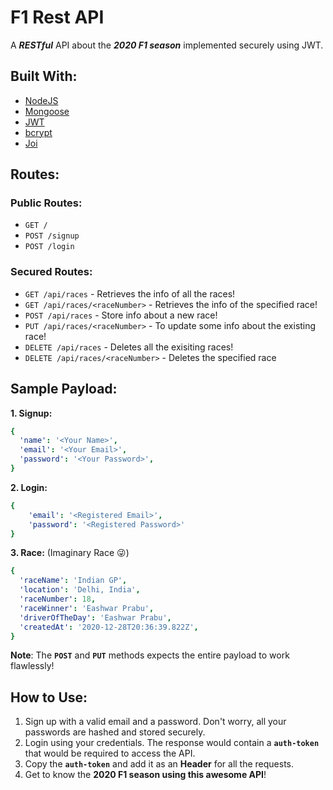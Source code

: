 # **F1 Rest API**

A **_RESTful_** API about the **_2020 F1 season_** implemented securely using JWT.

## **Built With:**

- [NodeJS](https://github.com/nodejs/node)
- [Mongoose](https://www.npmjs.com/package/mongoose)
- [JWT](https://www.npmjs.com/package/jsonwebtoken)
- [bcrypt](https://www.npmjs.com/package/bcrypt)
- [Joi](https://www.npmjs.com/package/joi)

## **Routes:**

### **Public Routes:**

- `GET /`
- `POST /signup`
- `POST /login`

### **Secured Routes:**

- `GET /api/races` - Retrieves the info of all the races!
- `GET /api/races/<raceNumber>` - Retrieves the info of the specified race!
- `POST /api/races` - Store info about a new race!
- `PUT /api/races/<raceNumber>` - To update some info about the existing race!
- `DELETE /api/races` - Deletes all the exisiting races!
- `DELETE /api/races/<raceNumber>` - Deletes the specified race

## **Sample Payload:**

**1. Signup:**

```yaml
{
  'name': '<Your Name>',
  'email': '<Your Email>',
  'password': '<Your Password>',
}
```

**2. Login:**

```yaml
{ 
    'email': '<Registered Email>',
    'password': '<Registered Password>' 
}
```

**3. Race:** (Imaginary Race 😜)

```yaml
{
  'raceName': 'Indian GP',
  'location': 'Delhi, India',
  'raceNumber': 18,
  'raceWinner': 'Eashwar Prabu',
  'driverOfTheDay': 'Eashwar Prabu',
  'createdAt': '2020-12-28T20:36:39.822Z',
}
```

**Note**: The **`POST`** and **`PUT`** methods expects the entire payload to work flawlessly!

## **How to Use:**

1. Sign up with a valid email and a password. Don't worry, all your passwords are hashed and stored securely.
2. Login using your credentials. The response would contain a **`auth-token`** that would be required to access the API.
3. Copy the **`auth-token`** and add it as an **Header** for all the requests.
4. Get to know the **2020 F1 season using this awesome API**!
